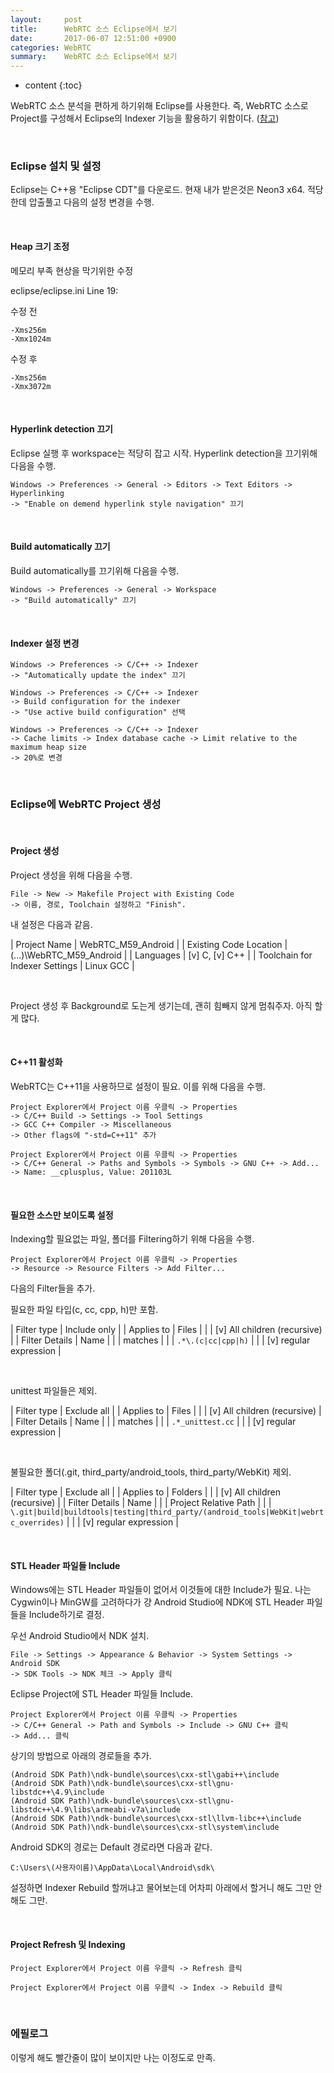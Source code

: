 ```yaml
---
layout:     post
title:      WebRTC 소스 Eclipse에서 보기
date:       2017-06-07 12:51:00 +0900
categories: WebRTC
summary:    WebRTC 소스 Eclipse에서 보기
---
```


* content
{:toc}


WebRTC 소스 분석을 편하게 하기위해 Eclipse를 사용한다.
즉, WebRTC 소스로 Project를 구성해서 Eclipse의 Indexer 기능을 활용하기 위함이다.
([참고](https://chromium.googlesource.com/chromium/src/+/master/docs/linux_eclipse_dev.md))

<br>

### Eclipse 설치 및 설정
Eclipse는 C++용 "Eclipse CDT"를 다운로드.
현재 내가 받은것은 Neon3 x64.
적당한데 압출풀고 다음의 설정 변경을 수행.

<br>

#### Heap 크기 조정
메모리 부족 현상을 막기위한 수정

eclipse/eclipse.ini
Line 19:

수정 전
```no-highlight
-Xms256m
-Xmx1024m
```

수정 후
```no-highlight
-Xms256m
-Xmx3072m
```

<br>

#### Hyperlink detection 끄기
Eclipse 실행 후 workspace는 적당히 잡고 시작.
Hyperlink detection을 끄기위해 다음을 수행.

```no-highlight
Windows -> Preferences -> General -> Editors -> Text Editors -> Hyperlinking
-> "Enable on demend hyperlink style navigation" 끄기
```

<br>

#### Build automatically 끄기
Build automatically를 끄기위해 다음을 수행.

```no-highlight
Windows -> Preferences -> General -> Workspace
-> "Build automatically" 끄기
```

<br>

#### Indexer 설정 변경
```no-highlight
Windows -> Preferences -> C/C++ -> Indexer
-> "Automatically update the index" 끄기
```

```no-highlight
Windows -> Preferences -> C/C++ -> Indexer
-> Build configuration for the indexer
-> "Use active build configuration" 선택
```

```no-highlight
Windows -> Preferences -> C/C++ -> Indexer
-> Cache limits -> Index database cache -> Limit relative to the maximum heap size
-> 20%로 변경
```

<br>

### Eclipse에 WebRTC Project 생성

<br>

#### Project 생성
Project 생성을 위해 다음을 수행.

```no-highlight
File -> New -> Makefile Project with Existing Code
-> 이름, 경로, Toolchain 설정하고 "Finish".
```

내 설정은 다음과 같음.

| Project Name                   | WebRTC_M59_Android       |
| Existing Code Location         | (...)\WebRTC_M59_Android |
| Languages                      | [v] C, [v] C++           |
| Toolchain for Indexer Settings | Linux GCC                |

<br>

Project 생성 후 Background로 도는게 생기는데, 괜히 힘빼지 않게 멈춰주자. 아직 할게 많다.

<br>

#### C++11 활성화
WebRTC는 C++11을 사용하므로 설정이 필요. 이를 위해 다음을 수행.

```no-highlight
Project Explorer에서 Project 이름 우클릭 -> Properties
-> C/C++ Build -> Settings -> Tool Settings
-> GCC C++ Compiler -> Miscellaneous
-> Other flags에 "-std=C++11" 추가
```

```no-highlight
Project Explorer에서 Project 이름 우클릭 -> Properties
-> C/C++ General -> Paths and Symbols -> Symbols -> GNU C++ -> Add...
-> Name: __cplusplus, Value: 201103L
```

<br>

#### 필요한 소스만 보이도록 설정
Indexing할 필요없는 파일, 폴더를 Filtering하기 위해 다음을 수행.

```no-highlight
Project Explorer에서 Project 이름 우클릭 -> Properties
-> Resource -> Resource Filters -> Add Filter...
```

다음의 Filter들을 추가.

필요한 파일 타입(c, cc, cpp, h)만 포함.

| Filter type    | Include only                               |
| Applies to     | Files                                      |
|                | [v] All children (recursive)               |
| Filter Details | Name                                       |
|                | matches                                    |
|                | `.*\.(c|cc|cpp|h)`                         |
|                | [v] regular expression                     |

<br>

unittest 파일들은 제외.

| Filter type    | Exclude all                                |
| Applies to     | Files                                      |
|                | [v] All children (recursive)               |
| Filter Details | Name                                       |
|                | matches                                    |
|                | `.*_unittest.cc`                           |
|                | [v] regular expression                     |

<br>

불필요한 폴더(.git, third_party/android_tools, third_party/WebKit) 제외.

| Filter type    | Exclude all                                |
| Applies to     | Folders                                    |
|                | [v] All children (recursive)               |
| Filter Details | Name                                       |
|                | Project Relative Path                      |
|                | `\.git|build|buildtools|testing|third_party/(android_tools|WebKit|webrtc_overrides)` |
|                | [v] regular expression                     |

<br>

#### STL Header 파일들 Include
Windows에는 STL Header 파일들이 없어서 이것들에 대한 Include가 필요.
나는 Cygwin이나 MinGW를 고려하다가 걍 Android Studio에 NDK에 STL Header 파일들을 Include하기로 결정.

우선 Android Studio에서 NDK 설치.
```no-highlight
File -> Settings -> Appearance & Behavior -> System Settings -> Android SDK
-> SDK Tools -> NDK 체크 -> Apply 클릭
```

Eclipse Project에 STL Header 파일들 Include.
```no-highlight
Project Explorer에서 Project 이름 우클릭 -> Properties
-> C/C++ General -> Path and Symbols -> Include -> GNU C++ 클릭
-> Add... 클릭
```

상기의 방법으로 아래의 경로들을 추가.
```no-highlight
(Android SDK Path)\ndk-bundle\sources\cxx-stl\gabi++\include
(Android SDK Path)\ndk-bundle\sources\cxx-stl\gnu-libstdc++\4.9\include
(Android SDK Path)\ndk-bundle\sources\cxx-stl\gnu-libstdc++\4.9\libs\armeabi-v7a\include
(Android SDK Path)\ndk-bundle\sources\cxx-stl\llvm-libc++\include
(Android SDK Path)\ndk-bundle\sources\cxx-stl\system\include
```

Android SDK의 경로는 Default 경로라면 다음과 같다.
 
`C:\Users\(사용자이름)\AppData\Local\Android\sdk\`

설정하면 Indexer Rebuild 할꺼냐고 물어보는데 어차피 아래에서 할거니 해도 그만 안해도 그만.

<br>

#### Project Refresh 및 Indexing
```no-highlight
Project Explorer에서 Project 이름 우클릭 -> Refresh 클릭
```

```no-highlight
Project Explorer에서 Project 이름 우클릭 -> Index -> Rebuild 클릭
```

<br>

### 에필로그
이렇게 해도 빨간줄이 많이 보이지만 나는 이정도로 만족.

<br>









